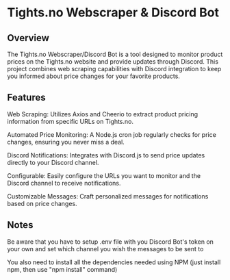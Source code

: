 # Tights.no Webscraper & Discord Bot        
    
## Overview
The Tights.no Webscraper/Discord Bot is a tool designed to monitor product prices on the Tights.no website and provide updates through Discord. 
This project combines web scraping capabilities with Discord integration to keep you informed about price changes for your favorite products.


## Features

Web Scraping: Utilizes Axios and Cheerio to extract product pricing information from specific URLs on Tights.no.

Automated Price Monitoring: A Node.js cron job regularly checks for price changes, ensuring you never miss a deal.

Discord Notifications: Integrates with Discord.js to send price updates directly to your Discord channel.

Configurable: Easily configure the URLs you want to monitor and the Discord channel to receive notifications.

Customizable Messages: Craft personalized messages for notifications based on price changes.

## Notes

Be aware that you have to setup .env file with you Discord Bot's token on your own and set which channel you wish the messages to be sent to

You also need to install all the dependencies needed using NPM (just install npm, then use "npm install" command) 

